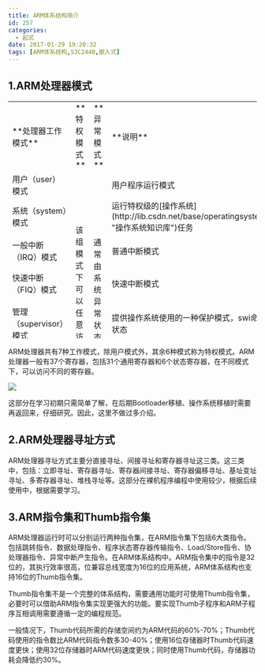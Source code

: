 ```yaml
---
title: ARM体系结构简介
id: 257
categories:
  - 起式
date: 2017-01-29 19:20:32
tags: [ARM体系结构,S3C2440,嵌入式]
---
```


<section data-role="outer"><section class="_135editor" data-tools="135编辑器" data-id="33">

## <span class="autonum" title="" data-original-title="">1.</span>**ARM处理器模式**

</section>
<table style="height: 481px;" width="552" cellspacing="0" cellpadding="0">
<tbody>
<tr class="firstRow">
<td width="175">**处理器工作模式**</td>
<td width="109">**特权模式**</td>
<td width="119">**异常模式**</td>
<td width="165">**说明**</td>
</tr>
<tr>
<td width="175" height="31">用户（user）模式</td>
<td width="109" height="31"></td>
<td width="119" height="31"></td>
<td width="165" height="31">用户程序运行模式</td>
</tr>
<tr>
<td width="175" height="34">系统（system）模式</td>
<td rowspan="6" width="109" height="34">该组模式下可以任意访问系统资源</td>
<td width="119" height="34"></td>
<td width="165" height="34">运行特权级的[操作系统](http://lib.csdn.net/base/operatingsystem "操作系统知识库")任务</td>
</tr>
<tr>
<td width="175">一般中断（IRQ）模式</td>
<td rowspan="5" width="119">通常由系统异常状态切换进该组模式</td>
<td width="165">普通中断模式</td>
</tr>
<tr>
<td width="175">快速中断（FIQ）模式</td>
<td width="165">快速中断模式</td>
</tr>
<tr>
<td width="175">管理（supervisor）模式</td>
<td width="165">提供操作系统使用的一种保护模式，swi命令状态</td>
</tr>
<tr>
<td width="175">中止（abort）模式</td>
<td width="165">虚拟内存管理和内存数据访问保护</td>
</tr>
<tr>
<td width="175">未定义指令终止（undefined）模式</td>
<td width="165">支持通过软件仿真硬件的协处理</td>
</tr>
</tbody>
</table>
<section class="_135editor" data-role="paragraph"></section></section><section class="_135editor" data-role="paragraph"></section><section class="_135editor" data-role="paragraph">ARM处理器共有7种工作模式，除用户模式外，其余6种模式称为特权模式。ARM处理器一般有37个寄存器，包括31个通用寄存器和6个状态寄存器，在不同模式下，可以访问不同的寄存器。

![](http://www.atime.net.cn/blog/wp-content/uploads/2017/01/491f0287g830559bb58b2690.jpg)

这部分在学习初期只需简单了解，在后期Bootloader移植、操作系统移植时需要再返回来，仔细研究。因此，这里不做过多介绍。

## 2.ARM处理器寻址方式

ARM处理器寻址方式主要分直接寻址、间接寻址和寄存器寻址这三类。这三类中，包括：立即寻址、寄存器寻址、寄存器间接寻址、寄存器偏移寻址、基址变址寻址、多寄存器寻址、堆栈寻址等。这部分在裸机程序编程中使用较少，根据后续使用中，根据需要学习。

## 3.ARM指令集和Thumb指令集

<section class="135brush" data-style="color: rgb(51, 51, 51); font-size: 1em; line-height: 1.75em; word-break: break-all; word-wrap: break-word; text-align: justify;">ARM处理器运行时可以分别运行两种指令集，在ARM指令集下包括6大类指令。包括跳转指令、数据处理指令、程序状态寄存器传输指令、Load/Store指令、协处理器指令、异常中断产生指令。在ARM体系结构中。ARM指令集中的指令是32位的，其执行效率很高，位兼容总线宽度为16位的应用系统，ARM体系结构也支持16位的Thumb指令集。

Thumb指令集不是一个完整的体系结构，需要通用功能时可使用Thumb指令集，必要时可以借助ARM指令集实现更强大的功能。要实现Thumb子程序和ARM子程序互相调用需要遵循一定的编程规范。

一般情况下，Thumb代码所需的存储空间约为ARM代码的60%-70%；Thumb代码使用的指令数比ARM代码指令数多30-40%；使用16位存储器时Thumb代码速度更快；使用32位存储器时ARM代码速度更快；同时使用Thumb代码，存储器功耗会降低约30%。

</section></section>